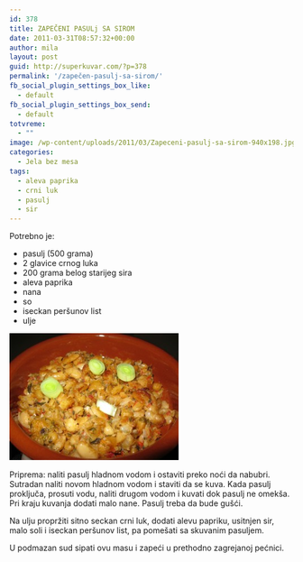 ```yaml
---
id: 378
title: ZAPEČENI PASULj SA SIROM
date: 2011-03-31T08:57:32+00:00
author: mila
layout: post
guid: http://superkuvar.com/?p=378
permalink: '/zapečen-pasulj-sa-sirom/'
fb_social_plugin_settings_box_like:
  - default
fb_social_plugin_settings_box_send:
  - default
totvreme:
  - ""
image: /wp-content/uploads/2011/03/Zapeceni-pasulj-sa-sirom-940x198.jpg
categories:
  - Jela bez mesa
tags:
  - aleva paprika
  - crni luk
  - pasulj
  - sir
---
```

Potrebno je:

  * pasulj (500 grama)
  * 2 glavice crnog luka
  * 200 grama belog starijeg sira
  * aleva paprika
  * nana
  * so
  * iseckan peršunov list
  * ulje

<img class="alignnone size-medium wp-image-5220" src="/wp-content/uploads/2011/03/Zapeceni-pasulj-sa-sirom-300x225.jpg" alt="Zapeceni pasulj sa sirom" width="300" height="225" /> 

Priprema: naliti pasulj hladnom vodom i ostaviti preko noći da nabubri.  Sutradan naliti novom hladnom vodom  i staviti da se kuva. Kada pasulj proključa, prosuti vodu, naliti drugom vodom i kuvati dok pasulj ne omekša. Pri kraju kuvanja dodati malo nane. Pasulj treba da bude gušći.

Na ulju propržiti sitno seckan crni luk, dodati alevu papriku, usitnjen sir, malo soli i iseckan peršunov list, pa pomešati sa skuvanim pasuljem.

U podmazan sud sipati ovu masu i zapeći u prethodno zagrejanoj pećnici.